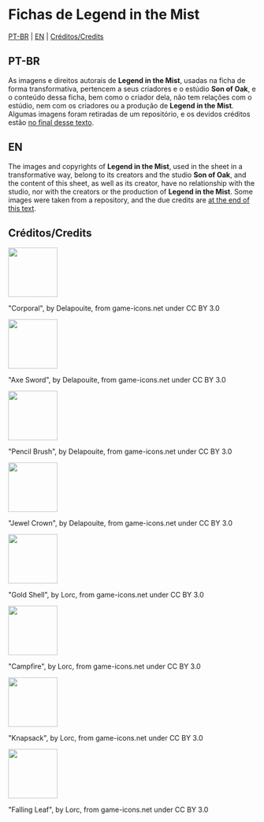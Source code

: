 # Fichas de Legend in the Mist
[PT-BR](https://github.com/VvDarkvV/Mist-Ficha/blob/main/README.md#pt-br) | [EN](https://github.com/VvDarkvV/Mist-Ficha/blob/main/README.md#en) | [Créditos/Credits](https://github.com/VvDarkvV/Mist-Ficha/blob/main/README.md#cr%C3%A9ditoscredits)
## PT-BR
As imagens e direitos autorais de **Legend in the Mist**, usadas na ficha de forma transformativa, pertencem a seus criadores e o estúdio **Son of Oak**, e o conteúdo dessa ficha, bem como o criador dela, não tem relações com o estúdio, nem com os criadores ou a produção de **Legend in the Mist**.
Algumas imagens foram retiradas de um repositório, e os devidos créditos estão [no final desse texto]().

## EN
The images and copyrights of **Legend in the Mist**, used in the sheet in a transformative way, belong to its creators and the studio **Son of Oak**, and the content of this sheet, as well as its creator, have no relationship with the studio, nor with the creators or the production of **Legend in the Mist**.
Some images were taken from a repository, and the due credits are [at the end of this text]().

## Créditos/Credits

<img src="https://github.com/user-attachments/assets/1123860c-fb7b-41e0-8807-40cad75c76cf" data-canonical-src="https://github.com/user-attachments/assets/1123860c-fb7b-41e0-8807-40cad75c76cf" width="100" height="100" />

"Corporal", by Delapouite, from game-icons.net under CC BY 3.0

<img src="https://github.com/user-attachments/assets/444361ca-e28d-4f13-ab08-b69bc1e1657c" data-canonical-src="https://github.com/user-attachments/assets/444361ca-e28d-4f13-ab08-b69bc1e1657c" width="100" height="100" />

"Axe Sword", by Delapouite, from game-icons.net under CC BY 3.0

<img src="https://github.com/user-attachments/assets/9a471cb7-b5c5-49de-8c06-da56d2399400" data-canonical-src="https://github.com/user-attachments/assets/9a471cb7-b5c5-49de-8c06-da56d2399400" width="100" height="100" />

"Pencil Brush", by Delapouite, from game-icons.net under CC BY 3.0

<img src="https://github.com/user-attachments/assets/13e41215-1e0f-426e-8eab-0b4605ded6ca" data-canonical-src="https://github.com/user-attachments/assets/13e41215-1e0f-426e-8eab-0b4605ded6ca" width="100" height="100" />

"Jewel Crown", by Delapouite, from game-icons.net under CC BY 3.0

<img src="https://github.com/user-attachments/assets/037fe339-1853-4c64-8ee0-9df9aff2a24d" data-canonical-src="https://github.com/user-attachments/assets/037fe339-1853-4c64-8ee0-9df9aff2a24d" width="100" height="100" />

"Gold Shell", by Lorc, from game-icons.net under CC BY 3.0

<img src="https://github.com/user-attachments/assets/87f3e2f3-53ba-4a83-85df-f2763ed2b831" data-canonical-src="https://github.com/user-attachments/assets/87f3e2f3-53ba-4a83-85df-f2763ed2b831" width="100" height="100" />

"Campfire", by Lorc, from game-icons.net under CC BY 3.0

<img src="https://github.com/user-attachments/assets/bb19cebc-031f-4682-ac34-ab471e4b3b2e" data-canonical-src="https://github.com/user-attachments/assets/bb19cebc-031f-4682-ac34-ab471e4b3b2e" width="100" height="100" />

"Knapsack", by Lorc, from game-icons.net under CC BY 3.0

<img src="https://github.com/user-attachments/assets/dfff2a43-9aac-4d36-ad49-4905bae89133" data-canonical-src="https://github.com/user-attachments/assets/dfff2a43-9aac-4d36-ad49-4905bae89133" width="100" height="100" />

"Falling Leaf", by Lorc, from game-icons.net under CC BY 3.0
